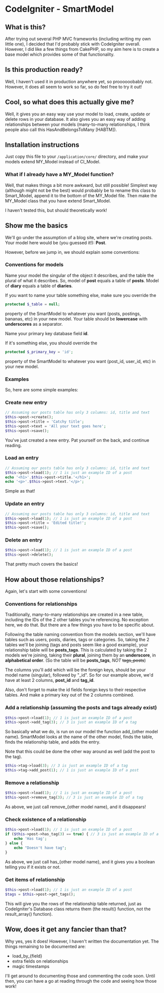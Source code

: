 # CodeIgniter - SmartModel

## What is this?

After trying out several PHP MVC frameworks (including writing my own little one), I decided that I'd probably stick with CodeIgniter overall. However, I did like a few things from CakePHP, so my aim here is to create a base model which provides some of that functionality.

## Is this production ready?

Well, I haven't used it in production anywhere yet, so proooooobably not. However, it does all seem to work so far, so do feel free to try it out!

## Cool, so what does this actually give me?

Well, it gives you an easy way use your model to load, create, update or delete rows in your database. It also gives you an easy way of adding relationships between your models (many-to-many relationships, I think people also call this HasAndBelongsToMany [HABTM]).

## Installation instructions

Just copy this file to your ```/application/core/``` directory, and make your models extend MY_Model instead of CI_Model.

### What if I already have a MY_Model function?

Well, that makes things a bit more awkward, but still possible! Simplest way (although might not be the best) would probably be to rename this class to Smart_Model, append it to the bottom of the MY_Model file. Then make the MY_Model class that you have extend Smart_Model.

I haven't tested this, but should theoretically work!

## Show me the basics

We'll go under the assumption of a blog site, where we're creating posts. Your model here would be (you guessed it!): __Post__.

However, before we jump in, we should explain some conventions:

### Conventions for models

Name your model the singular of the object it describes, and the table the plural of what it describes. So, model of __post__ equals a table of __posts__. Model of __diary__ equals a table of __diaries__.

If you want to name your table something else, make sure you override the

```php
protected $_table = null;
```

property of the SmartModel to whatever you want (posts, postings, bananas, etc) in your new model. Your table should be __lowercase__ with __underscores__ as a separator.

Name your primary key database field __id__.

If it's something else, you should override the

```php
protected $_primary_key = 'id';
```

property of the SmartModel to whatever you want (post_id, user_id, etc) in your new model.

### Examples

So, here are some simple examples:

### Create new entry

```php
// Assuming our posts table has only 3 columns: id, title and text
$this->post->create();
$this->post->title = 'Catchy title';
$this->post->text = 'All your text goes here';
$this->post->save();
```

You've just created a new entry. Pat yourself on the back, and continue reading.

### Load an entry
```php
// Assuming our posts table has only 3 columns: id, title and text
$this->post->load(1); // 1 is just an example ID of a post
echo '<h1>'.$this->post->title.'</h1>';
echo '<p>'.$this->post->text.'</p>';
```

Simple as that!

### Update an entry

```php
// Assuming our posts table has only 3 columns: id, title and text
$this->post->load(1); // 1 is just an example ID of a post
$this->post->title = 'Edited title!';
$this->post->save();
```
### Delete an entry

```php
$this->post->load(1); // 1 is just an example ID of a post
$this->post->delete();
```

That pretty much covers the basics!

## How about those relationships?

Again, let's start with some conventions!

### Conventions for relationships

Traditionally, many-to-many relationships are created in a new table, including the IDs of the 2 other tables you're referencing. No exception here, we do that. But there are a few things you have to be specific about.

Following the table naming convention from the models section, we'll have tables such as users, posts, diaries, tags or categories. So, taking the 2 tables we'll be joining (tags and posts seem like a good example), your relationship table will be __posts_tags__. This is calculated by taking the 2 models we're joining, taking their __plural__, joining them by an __underscore__, in __alphabetical order__. (So the table will be __posts_tags__, _NOT_ ~~tags_posts~~)

The columns you'll add which will be the foreign keys, should be your model name (singular), followed by "\_id". So for our example above, we'd have at least 2 columns, __post_id__ and __tag_id__.

Also, don't forget to make the id fields foreign keys to their respective tables. And make a primary key out of the 2 columns combined.

### Add a relationship (assuming the posts and tags already exist)

```php
$this->post->load(1); // 1 is just an example ID of a post
$this->post->add_tag(3); // 3 is just an example ID of a tag
```

So basically what we do, is run on our model the function add_{other model name}. SmartModel looks at the name of the other model, finds the table, finds the relationship table, and adds the entry.

Note that this could be done the other way around as well (add the post to the tag).

```php
$this->tag->load(3); // 3 is just an example ID of a tag
$this->tag->add_post(1); // 1 is just an example ID of a post
```

### Remove a relationship

```php
$this->post->load(1); // 1 is just an example ID of a post
$this->post->remove_tag(3); // 3 is just an example ID of a tag
```

As above, we just call remove_{other model name}, and it disappears!

### Check existence of a relationship

```php
$this->post->load(1); // 1 is just an example ID of a post
if ($this->post->has_tag(3) == true) { // 3 is just an example ID of a tag
    echo 'Has tag';
} else {
    echo "Doesn't have tag";
}
```

As above, we just call has_{other model name}, and it gives you a boolean telling you if it exists or not.

### Get items of relationship

```php
$this->post->load(1); // 1 is just an example ID of a post
$tags = $this->post->get_tags();
```

This will give you the rows of the relationship table returned, just as CodeIgniter's Database class returns them (the result() function, not the result_array() function).

## Wow, does it get any fancier than that?

Why yes, yes it does! However, I haven't written the documentation yet. The things remaining to be documented are:

* load\_by\_{field}
* extra fields on relationships
* magic timestamps

I'll get around to documenting those and commenting the code soon. Until then, you can have a go at reading through the code and seeing how those work!